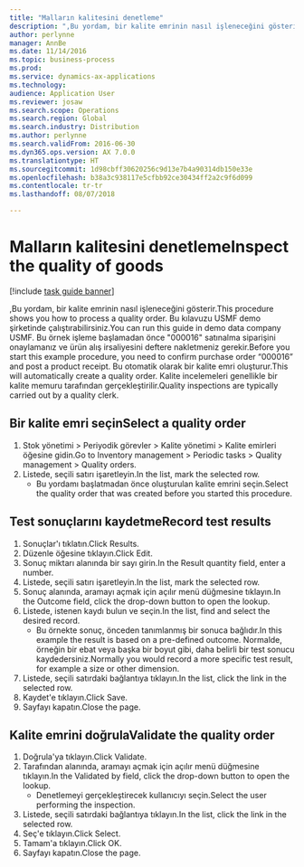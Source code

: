 ```yaml
---
title: "Malların kalitesini denetleme"
description: ",Bu yordam, bir kalite emrinin nasıl işleneceğini gösterir."
author: perlynne
manager: AnnBe
ms.date: 11/14/2016
ms.topic: business-process
ms.prod: 
ms.service: dynamics-ax-applications
ms.technology: 
audience: Application User
ms.reviewer: josaw
ms.search.scope: Operations
ms.search.region: Global
ms.search.industry: Distribution
ms.author: perlynne
ms.search.validFrom: 2016-06-30
ms.dyn365.ops.version: AX 7.0.0
ms.translationtype: HT
ms.sourcegitcommit: 1d98cbff30620256c9d13e7b4a90314db150e33e
ms.openlocfilehash: b38a3c938117e5cfbb92ce30434ff2a2c9f6d099
ms.contentlocale: tr-tr
ms.lasthandoff: 08/07/2018

---
```

# <a name="inspect-the-quality-of-goods"></a><span data-ttu-id="3abe0-103">Malların kalitesini denetleme</span><span class="sxs-lookup"><span data-stu-id="3abe0-103">Inspect the quality of goods</span></span>

[!include [task guide banner](../../includes/task-guide-banner.md)]

<span data-ttu-id="3abe0-104">,Bu yordam, bir kalite emrinin nasıl işleneceğini gösterir.</span><span class="sxs-lookup"><span data-stu-id="3abe0-104">This procedure shows you how to process a quality order.</span></span> <span data-ttu-id="3abe0-105">Bu kılavuzu USMF demo şirketinde çalıştırabilirsiniz.</span><span class="sxs-lookup"><span data-stu-id="3abe0-105">You can run this guide in demo data company USMF.</span></span> <span data-ttu-id="3abe0-106">Bu örnek işleme başlamadan önce "000016" satınalma siparişini onaylamanız ve ürün alış irsaliyesini deftere nakletmeniz gerekir.</span><span class="sxs-lookup"><span data-stu-id="3abe0-106">Before you start this example procedure, you need to confirm purchase order “000016” and post a product receipt.</span></span> <span data-ttu-id="3abe0-107">Bu otomatik olarak bir kalite emri oluşturur.</span><span class="sxs-lookup"><span data-stu-id="3abe0-107">This will automatically create a quality order.</span></span> <span data-ttu-id="3abe0-108">Kalite incelemeleri genellikle bir kalite memuru tarafından gerçekleştirilir.</span><span class="sxs-lookup"><span data-stu-id="3abe0-108">Quality inspections are typically carried out by a quality clerk.</span></span>


## <a name="select-a-quality-order"></a><span data-ttu-id="3abe0-109">Bir kalite emri seçin</span><span class="sxs-lookup"><span data-stu-id="3abe0-109">Select a quality order</span></span>
1. <span data-ttu-id="3abe0-110">Stok yönetimi > Periyodik görevler > Kalite yönetimi > Kalite emirleri öğesine gidin.</span><span class="sxs-lookup"><span data-stu-id="3abe0-110">Go to Inventory management > Periodic tasks > Quality management > Quality orders.</span></span>
2. <span data-ttu-id="3abe0-111">Listede, seçili satırı işaretleyin.</span><span class="sxs-lookup"><span data-stu-id="3abe0-111">In the list, mark the selected row.</span></span>
    * <span data-ttu-id="3abe0-112">Bu yordamı başlatmadan önce oluşturulan kalite emrini seçin.</span><span class="sxs-lookup"><span data-stu-id="3abe0-112">Select the quality order that was created before you started this procedure.</span></span>  

## <a name="record-test-results"></a><span data-ttu-id="3abe0-113">Test sonuçlarını kaydetme</span><span class="sxs-lookup"><span data-stu-id="3abe0-113">Record test results</span></span>
1. <span data-ttu-id="3abe0-114">Sonuçlar'ı tıklatın.</span><span class="sxs-lookup"><span data-stu-id="3abe0-114">Click Results.</span></span>
2. <span data-ttu-id="3abe0-115">Düzenle öğesine tıklayın.</span><span class="sxs-lookup"><span data-stu-id="3abe0-115">Click Edit.</span></span>
3. <span data-ttu-id="3abe0-116">Sonuç miktarı alanında bir sayı girin.</span><span class="sxs-lookup"><span data-stu-id="3abe0-116">In the Result quantity field, enter a number.</span></span>
4. <span data-ttu-id="3abe0-117">Listede, seçili satırı işaretleyin.</span><span class="sxs-lookup"><span data-stu-id="3abe0-117">In the list, mark the selected row.</span></span>
5. <span data-ttu-id="3abe0-118">Sonuç alanında, aramayı açmak için açılır menü düğmesine tıklayın.</span><span class="sxs-lookup"><span data-stu-id="3abe0-118">In the Outcome field, click the drop-down button to open the lookup.</span></span>
6. <span data-ttu-id="3abe0-119">Listede, istenen kaydı bulun ve seçin.</span><span class="sxs-lookup"><span data-stu-id="3abe0-119">In the list, find and select the desired record.</span></span>
    * <span data-ttu-id="3abe0-120">Bu örnekte sonuç, önceden tanımlanmış bir sonuca bağlıdır.</span><span class="sxs-lookup"><span data-stu-id="3abe0-120">In this example the result is based on a pre-defined outcome.</span></span> <span data-ttu-id="3abe0-121">Normalde, örneğin bir ebat veya başka bir boyut gibi, daha belirli bir test sonucu kaydedersiniz.</span><span class="sxs-lookup"><span data-stu-id="3abe0-121">Normally you would record a more specific test result, for example a size or other dimension.</span></span>  
7. <span data-ttu-id="3abe0-122">Listede, seçili satırdaki bağlantıya tıklayın.</span><span class="sxs-lookup"><span data-stu-id="3abe0-122">In the list, click the link in the selected row.</span></span>
8. <span data-ttu-id="3abe0-123">Kaydet'e tıklayın.</span><span class="sxs-lookup"><span data-stu-id="3abe0-123">Click Save.</span></span>
9. <span data-ttu-id="3abe0-124">Sayfayı kapatın.</span><span class="sxs-lookup"><span data-stu-id="3abe0-124">Close the page.</span></span>

## <a name="validate-the-quality-order"></a><span data-ttu-id="3abe0-125">Kalite emrini doğrula</span><span class="sxs-lookup"><span data-stu-id="3abe0-125">Validate the quality order</span></span>
1. <span data-ttu-id="3abe0-126">Doğrula'ya tıklayın.</span><span class="sxs-lookup"><span data-stu-id="3abe0-126">Click Validate.</span></span>
2. <span data-ttu-id="3abe0-127">Tarafından alanında, aramayı açmak için açılır menü düğmesine tıklayın.</span><span class="sxs-lookup"><span data-stu-id="3abe0-127">In the Validated by field, click the drop-down button to open the lookup.</span></span>
    * <span data-ttu-id="3abe0-128">Denetlemeyi gerçekleştirecek kullanıcıyı seçin.</span><span class="sxs-lookup"><span data-stu-id="3abe0-128">Select the user performing the inspection.</span></span>  
3. <span data-ttu-id="3abe0-129">Listede, seçili satırdaki bağlantıya tıklayın.</span><span class="sxs-lookup"><span data-stu-id="3abe0-129">In the list, click the link in the selected row.</span></span>
4. <span data-ttu-id="3abe0-130">Seç'e tıklayın.</span><span class="sxs-lookup"><span data-stu-id="3abe0-130">Click Select.</span></span>
5. <span data-ttu-id="3abe0-131">Tamam'a tıklayın.</span><span class="sxs-lookup"><span data-stu-id="3abe0-131">Click OK.</span></span>
6. <span data-ttu-id="3abe0-132">Sayfayı kapatın.</span><span class="sxs-lookup"><span data-stu-id="3abe0-132">Close the page.</span></span>

